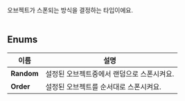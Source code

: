 
오브젝트가 스폰되는 방식을 결정하는 타입이에요. <br>
<br>
## **Enums**

 **이름** | **설명** |
 --- | --- |
**Random** |설정된 오브젝트중에서 랜덤으로 스폰시켜요. |
**Order** |설정된 오브젝트를 순서대로 스폰시켜요. |

